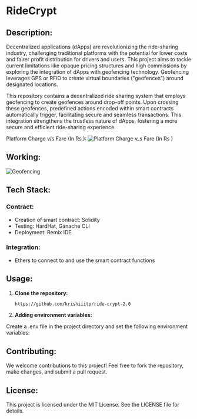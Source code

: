 # RideCrypt

## Description:

Decentralized applications (dApps) are revolutionizing the ride-sharing industry, challenging traditional platforms with the potential for lower costs and fairer profit distribution for drivers and users. This project aims to tackle current limitations like opaque pricing structures and high commissions by exploring the integration of dApps with geofencing technology. Geofencing leverages GPS or RFID to create virtual boundaries ("geofences") around designated locations.

This repository contains a decentralized ride sharing system that employs geofencing to create geofences around drop-off points. Upon crossing these geofences, predefined actions encoded within smart contracts automatically trigger, facilitating secure and seamless transactions. This integration strengthens the trustless nature of dApps, fostering a more secure and efficient ride-sharing experience.

Platform Charge v/s Fare (In Rs.): 
![Platform Charge v_s Fare (In Rs )](https://github.com/AshishGugale/RideCrypt/assets/96615701/ab42b63a-12e1-44b7-a5a3-db9ceafc2038)

## Working:

![Geofencing](https://github.com/AshishGugale/RideCrypt/assets/96615701/46ec0ff7-8487-4af2-b2af-6709c7fcf842)


## Tech Stack:

### Contract:

* Creation of smart contract: Solidity
* Testing: HardHat, Ganache CLI
* Deployment: Remix IDE

### Integration:

* Ethers to connect to and use the smart contract functions


## Usage:

1. **Clone the repository:**

   ```bash
   https://github.com/krishiiitp/ride-crypt-2.0
   ```

2. **Adding environment variables:**

Create a .env file in the project directory and set the following environment variables: 


## Contributing:

We welcome contributions to this project! Feel free to fork the repository, make changes, and submit a pull request.

## License:

This project is licensed under the MIT License. See the LICENSE file for details.

